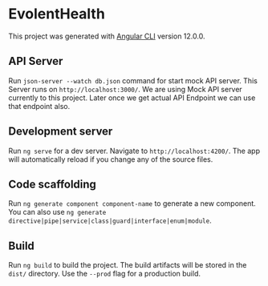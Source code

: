# EvolentHealth

This project was generated with [Angular CLI](https://github.com/angular/angular-cli) version 12.0.0.

## API Server

Run `json-server --watch db.json` command for start mock API server. This Server runs on `http://localhost:3000/`. We are using Mock API server currently to this project. Later once we get actual API Endpoint we can use that endpoint also.

## Development server

Run `ng serve` for a dev server. Navigate to `http://localhost:4200/`. The app will automatically reload if you change any of the source files.

## Code scaffolding

Run `ng generate component component-name` to generate a new component. You can also use `ng generate directive|pipe|service|class|guard|interface|enum|module`.

## Build

Run `ng build` to build the project. The build artifacts will be stored in the `dist/` directory. Use the `--prod` flag for a production build.

